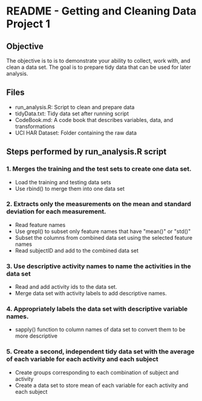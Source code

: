 # README - Getting and Cleaning Data Project 1     

## Objective
The objective is to is to demonstrate your ability to collect, work with, and clean a data set. The goal is to prepare tidy data that can be used for later analysis.

## Files
- run_analysis.R: Script to clean and prepare data
- tidyData.txt: Tidy data set after running script
- CodeBook.md: A code book that describes variables, data, and transformations
- UCI HAR Dataset: Folder containing the raw data

## Steps performed by run_analysis.R script

### 1. Merges the training and the test sets to create one data set.  
- Load the training and testing data sets
- Use rbind() to merge them into one data set    
     
### 2. Extracts only the measurements on the mean and standard deviation for each measurement.  
- Read feature names
- Use grepl() to subset only feature names that have "mean()" or "std()"
- Subset the columns from combined data set using the selected feature names
- Read subjectID and add to the combined data set  
  
### 3. Use descriptive activity names to name the activities in the data set  
- Read and add activity ids to the data set.
- Merge data set with activity labels to add descriptive names.

### 4. Appropriately labels the data set with descriptive variable names.  
- sapply() function to column names of data set to convert them to be more descriptive

### 5. Create a second, independent tidy data set with the average of each variable for each activity and each subject
- Create groups corresponding to each combination of subject and activity
- Create a data set to store mean of each variable for each activity and each subject
  
  
